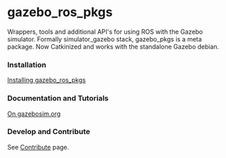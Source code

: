 # gazebo_ros_pkgs

Wrappers, tools and additional API's for using ROS with the Gazebo simulator. Formally simulator_gazebo stack, gazebo_pkgs is a meta package. Now Catkinized and works with the standalone Gazebo debian.

### Installation
[Installing gazebo_ros_pkgs](http://gazebosim.org/wiki/Tutorials/1.9/Installing_gazebo_ros_Packages)

### Documentation and Tutorials
[On gazebosim.org](http://gazebosim.org/wiki/Tutorials#ROS_Integration)

### Develop and Contribute

See [Contribute](https://github.com/ros-simulation/gazebo_ros_pkgs/blob/hydro-devel/CONTRIBUTING.md) page.


